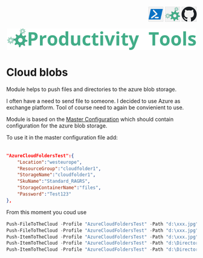 <!--Category:PowerShell--> 
 <p align="right">
    <a href="https://www.powershellgallery.com/packages/ProductivityTools.CloudItems/"><img src="Images/Header/Powershell_border_40px.png" /></a>
    <a href="http://productivitytools.tech/get-onedrivedirectory/"><img src="Images/Header/ProductivityTools_green_40px_2.png" /><a> 
    <a href="https://github.com/pwujczyk/ProductivityTools.CloudBlobs"><img src="Images/Header/Github_border_40px.png" /></a>
</p>
<p align="center">
    <a href="http://http://productivitytools.tech/">
        <img src="Images/Header/LogoTitle_green_500px.png" />
    </a>
</p>


# Cloud blobs

Module helps to push files and directories to the azure blob storage.
<!--more-->

I often have a need to send file to someone. I decided to use Azure as exchange platform. Tool of course need to again be convienient to use.

Module is based on the [Master Configuration](https://github.com/pwujczyk/ProductivityTools.MasterConfiguration.Cmdlet) which should contain configuration for the azure blob storage.

To use it in the master configuration file add:

```json
  
"AzureCloudFoldersTest":{
    "Location":"westeurope",
	"ResourceGroup":"cloudfolder1",
	"StorageName":"cloudfolder1",
	"SkuName":"Standard_RAGRS",
	"StorageContainerName":"files",
	"Password":"Test123"
},
```
From this moment you coud use 

```powershell
Push-FileToTheCloud -Profile "AzureCloudFoldersTest" -Path "d:\xxx.jpg" 
Push-FileToTheCloud -Profile "AzureCloudFoldersTest" -Path "d:\xxx.jpg" -Compress
Push-ItemToTheCloud -Profile "AzureCloudFoldersTest" -Path "d:\xxx.jpg" -Compress -UsePassword 
Push-ItemToTheCloud -Profile "AzureCloudFoldersTest" -Path "d:\Directory" -Compress 
Push-ItemToTheCloud -Profile "AzureCloudFoldersTest" -Path "d:\Directory" -Compress -UsePassword 
```

